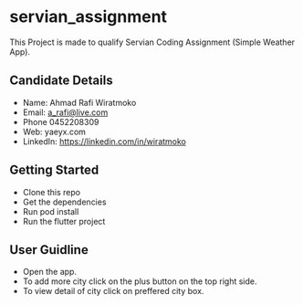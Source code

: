 # servian_assignment
This Project is made to qualify Servian Coding Assignment (Simple Weather App).

## Candidate Details
- Name: Ahmad Rafi Wiratmoko
- Email: a_rafi@live.com
- Phone 0452208309
- Web: yaeyx.com
- LinkedIn: https://linkedin.com/in/wiratmoko

## Getting Started
- Clone this repo
- Get the dependencies
- Run pod install
- Run the flutter project

## User Guidline
- Open the app.
- To add more city click on the plus button on the top right side.
- To view detail of city click on preffered city box.